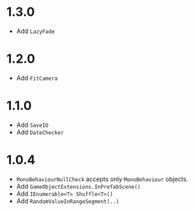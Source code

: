 # 1.3.0
- Add `LazyFade`

# 1.2.0
- Add `FitCamera`

# 1.1.0
- Add `SaveIO`
- Add `DateChecker`

# 1.0.4
- `MonoBehaviourNullCheck` accepts only `MonoBehaviour` objects.
- Add `GameObjectExtensions.InPrefabScene()`
- Add `IEnumerable<T> Shuffle<T>()`
- Add `RandomValueInRangeSegment(..)`
